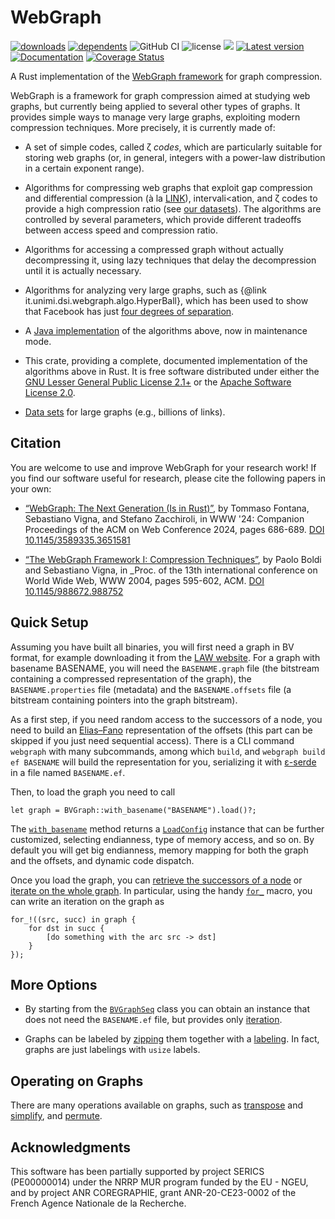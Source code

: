 # WebGraph

[![downloads](https://img.shields.io/crates/d/webgraph)](https://crates.io/crates/webgraph)
[![dependents](https://img.shields.io/librariesio/dependents/cargo/webgraph)](https://crates.io/crates/webgraph/reverse_dependencies)
![GitHub CI](https://github.com/vigna/webgraph-rs/actions/workflows/rust.yml/badge.svg)
![license](https://img.shields.io/crates/l/webgraph)
[![](https://tokei.rs/b1/github/vigna/webgraph-rs)](https://github.com/vigna/webgraph-rs)
[![Latest version](https://img.shields.io/crates/v/webgraph.svg)](https://crates.io/crates/webgraph)
[![Documentation](https://docs.rs/webgraph/badge.svg)](https://docs.rs/webgraph)
[![Coverage Status](https://coveralls.io/repos/github/vigna/webgraph-rs/badge.svg?branch=main)](https://coveralls.io/github/vigna/webgraph-rs?branch=main)

A Rust implementation of the [WebGraph framework] for graph compression.

WebGraph is a framework for graph compression aimed at studying web graphs, but
currently being applied to several other types of graphs. It
provides simple ways to manage very large graphs, exploiting modern compression
techniques. More precisely, it is currently made of:

- A set of simple codes, called ζ _codes_, which are particularly suitable for
  storing web graphs (or, in general, integers with a power-law distribution in a
  certain exponent range).

- Algorithms for compressing web graphs that exploit gap compression and
  differential compression (à la
  [LINK](http://www.hpl.hp.com/techreports/Compaq-DEC/SRC-RR-175.html)),
  intervali<ation, and ζ codes to provide a high compression ratio (see [our
  datasets](http://law.di.unimi.it/datasets.php)). The algorithms are controlled
  by several parameters, which provide different tradeoffs between access speed
  and compression ratio.

- Algorithms for accessing a compressed graph without actually decompressing
  it, using lazy techniques that delay the decompression until it is actually
  necessary.

- Algorithms for analyzing very large graphs, such as {@link
  it.unimi.dsi.webgraph.algo.HyperBall}, which has been used to show that
  Facebook has just [four degrees of
  separation](http://vigna.di.unimi.it/papers.php#BBRFDS).

- A [Java implementation](http://webgraph.di.unimi.it/) of the algorithms above,
  now in maintenance mode.

- This crate, providing a complete, documented implementation of the algorithms
  above in Rust. It is free software distributed under either the  [GNU Lesser
  General Public License
  2.1+](https://www.gnu.org/licenses/old-licenses/lgpl-2.1.html) or the [Apache
  Software License 2.0](https://www.apache.org/licenses/LICENSE-2.0).

- [Data sets](http://law.di.unimi.it/datasets.php) for large graphs (e.g.,
  billions of links).

## Citation

You are welcome to use and improve WebGraph for your research work! If you find
our software useful for research, please cite the following papers in your own:

- [“WebGraph: The Next Generation (Is in
  Rust)”](http://vigna.di.unimi.it/papers.php#FVZWNG), by Tommaso Fontana,
  Sebastiano Vigna, and Stefano Zacchiroli, in WWW '24: Companion Proceedings
  of the ACM on Web Conference 2024, pages 686-689.  [DOI
  10.1145/3589335.3651581](https://dl.acm.org/doi/10.1145/3589335.3651581)

- [“The WebGraph Framework I: Compression
  Techniques”](http://vigna.di.unimi.it/papers.php#BoVWFI), by Paolo Boldi and
  Sebastiano Vigna, in _Proc. of the 13th international conference on World
  Wide Web, WWW 2004, pages 595-602, ACM. [DOI
  10.1145/988672.988752](https://dl.acm.org/doi/10.1145/988672.988752)
  
## Quick Setup

Assuming you have built all binaries, you will first need a graph in BV format,
for example downloading it from the [LAW website]. For a graph with basename
BASENAME, you will need the `BASENAME.graph` file (the bitstream containing a
compressed representation of the graph), the `BASENAME.properties` file
(metadata) and the `BASENAME.offsets` file (a bitstream containing pointers into
the graph bitstream).

As a first step, if you need random access to the successors of a node, you need
to build an [Elias–Fano] representation of the offsets (this part can be skipped
if you just need sequential access). There is a CLI command `webgraph` with many
subcommands, among which `build`, and `webgraph build ef BASENAME` will build
the representation for you, serializing it with [ε-serde] in a file
named `BASENAME.ef`.

Then, to load the graph you need to call

```ignore
let graph = BVGraph::with_basename("BASENAME").load()?;
```

The [`with_basename`] method returns a [`LoadConfig`] instance that can be
further customized, selecting endianness, type of memory access, and so on. By
default you will get big endianness, memory mapping for both the graph and the
offsets, and dynamic code dispatch.

Once you load the graph, you can [retrieve the successors of a node] or
[iterate on the whole graph]. In particular, using the handy [`for_`] macro,
you can write an iteration on the graph as

```ignore
for_!((src, succ) in graph {
    for dst in succ {
        [do something with the arc src -> dst]
    }
});
```

## More Options

- By starting from the [`BVGraphSeq`] class you can obtain an instance that does
  not need the `BASENAME.ef` file, but provides only [iteration].

- Graphs can be labeled by [zipping] them together with a [labeling]. In fact,
  graphs are just labelings with `usize` labels.

## Operating on Graphs

There are many operations available on graphs, such as [transpose] and
[simplify], and [permute].

## Acknowledgments

This software has been partially supported by project SERICS (PE00000014) under
the NRRP MUR program funded by the EU - NGEU, and by project ANR COREGRAPHIE,
grant ANR-20-CE23-0002 of the French Agence Nationale de la Recherche.

[transpose]: <https://docs.rs/webgraph/latest/webgraph/transform/transpose/index.html>
[simplify]: <https://docs.rs/webgraph/latest/webgraph/transform/simplify/index.html>
[permute]: <https://docs.rs/webgraph/latest/webgraph/transform/perm/index.html>
[`with_basename`]: <https://docs.rs/webgraph/latest/webgraph/struct.BVGraph.html#method.with_basename>
[`BVGraphSeq`]: <https://docs.rs/webgraph/latest/webgraph/struct.BVGraphSeq.html>
[`LoadConfig`]: <https://docs.rs/webgraph/latest/webgraph/struct.LoadConfig.html>
[iterate on the whole graph]: <https://docs.rs/webgraph/latest/webgraph/trait/SequentialLabeling.html#method.iter>
[zipping]: <https://docs.rs/webgraph/latest/webgraph/struct/Zip.html>
[labeling]: <https://docs.rs/webgraph/latest/webgraph/trait/SequentialLabeling.html>
[iteration]: <https://docs.rs/webgraph/latest/webgraph/trait/SequentialLabeling.html#method.iter>
[retrieve the successors of a node]: <https://docs.rs/webgraph/latest/webgraph/trait/RandomAccessGraph.html#method.successors>
[LAW website]: <http://law.di.unimi.it/>
[Elias–Fano]: <sux::dict::EliasFano>
[WebGraph framework]: <https://webgraph.di.unimi.it/>
[ε-serde]: <nttps://crates.io/crates/epserde/>
[`for_`]: <https://docs.rs/lender/latest/lender/macro.for_.html>
